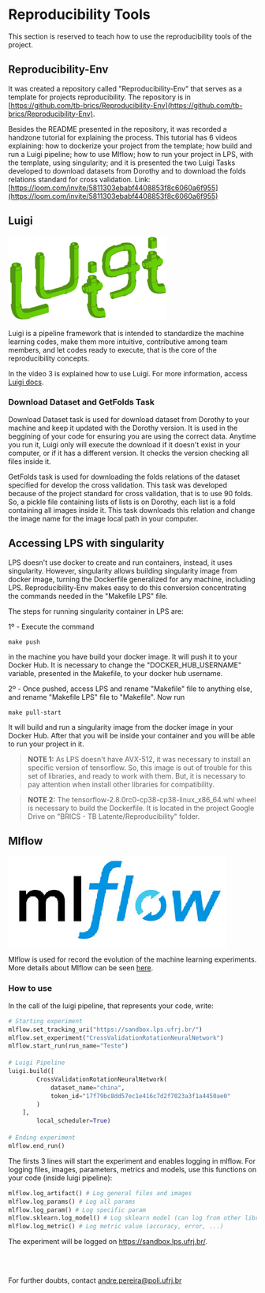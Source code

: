 # Reproducibility Tools 

This section is reserved to teach how to use the reproducibility tools of the project.

## Reproducibility-Env

It was created a repository called "Reproducibility-Env" that serves as a template for projects reproducibility. The repository is in [https://github.com/tb-brics/Reproducibility-Env](https://github.com/tb-brics/Reproducibility-Env).

Besides the README presented in the repository, it was recorded a handzone tutorial for explaining the process. This tutorial has 6 videos explaining: how to dockerize your project from the template; how build and run a Luigi pipeline; how to use Mlflow; how to run your project in LPS, with the template, using singularity; and it is presented the two Luigi Tasks developed to download datasets from Dorothy and to download the folds relations standard for cross validation. Link: [https://loom.com/invite/5811303ebabf4408853f8c6060a6f955](https://loom.com/invite/5811303ebabf4408853f8c6060a6f955) 

## Luigi

![Luigi Logo](./images/luigi_logo.png "Luigi")

Luigi is a pipeline framework that is intended to standardize the machine learning codes, make them more intuitive, contributive among team members, and let codes ready to execute, that is the core of the reproducibility concepts.

In the video 3 is explained how to use Luigi. For more information, access
[Luigi docs](https://luigi.readthedocs.io/en/stable/). 

### Download Dataset and GetFolds Task

Download Dataset task is used for download dataset from Dorothy to your machine and keep it updated with the Dorothy version. It is used in the beggining of your code for ensuring you are using the correct data. Anytime you run it, Luigi only will execute the download if it doesn't exist in your computer, or if it has a different version. It checks the version checking all files inside it.

GetFolds task is used for downloading the folds relations of the dataset specified for develop the cross validation. This task was developed because of the project standard for cross validation, that is to use 90 folds. So, a pickle file containing lists of lists is on Dorothy, each list is a fold containing all images inside it. This task downloads this relation and change the image name for the image local path in your computer.  

## Accessing LPS with singularity

LPS doesn't use docker to create and run containers, instead, it uses singularity. However, singularity allows building singularity image from docker image, turning the Dockerfile generalized for any machine, including LPS. Reproducibility-Env makes easy to do this conversion concentrating the commands needed in the "Makefile LPS" file. 

The steps for running singularity container in LPS are:

1º - Execute the command 
```
make push
``` 
in the machine you have build your docker image. It will push it to your Docker Hub. It is necessary to change the "DOCKER_HUB_USERNAME" variable, presented in the Makefile, to your docker hub username.

2º - Once pushed, access LPS and rename "Makefile" file to anything else, and rename "Makefile LPS" file to "Makefile". Now run 
```
make pull-start 
```
It will build and run a singularity image from the docker image in your Docker Hub.
After that you will be inside your container and you will be able to run your project in it.

>**NOTE 1:** As LPS doesn't have AVX-512, it was necessary to install an specific version of tensorflow. So, this image is out of trouble for this set of libraries, and ready to work with them. But, it is necessary to pay attention when install other libraries for compatibility.

>**NOTE 2:** The tensorflow-2.8.0rc0-cp38-cp38-linux_x86_64.whl wheel is necessary to build the Dockerfile. It is located in the project Google Drive on "BRICS - TB Latente/Reproducibility" folder.

## Mlflow

![Mlflow Logo](./images/mlflow_logo.png "Mlflow")

Mlflow is used for record the evolution of the machine learning experiments. More details about Mlflow can be seen [here](https://mlflow.org/).

### How to use

In the call of the luigi pipeline, that represents your code, write:

```python
# Starting experiment
mlflow.set_tracking_uri("https://sandbox.lps.ufrj.br/")                
mlflow.set_experiment("CrossValidationRotationNeuralNetwork")
mlflow.start_run(run_name="Teste")

# Luigi Pipeline
luigi.build([
        CrossValidationRotationNeuralNetwork(
            dataset_name="china",
            token_id="17f79bc8dd57ec1e416c7d2f7023a3f1a4450ae0"
        )
    ], 
        local_scheduler=True)

# Ending experiment
mlflow.end_run()
``` 
The firsts 3 lines will start the experiment and enables logging in mlflow. For logging files, images, parameters, metrics and models, use this functions on your code (inside luigi pipeline):

```python
mlflow.log_artifact() # Log general files and images
mlflow.log_params() # Log all params
mlflow.log_param() # Log specific param
mlflow.sklearn.log_model() # Log sklearn model (can log from other libraries too)
mlflow.log_metric() # Log metric value (accuracy, error, ...)
```
The experiment will be logged on https://sandbox.lps.ufrj.br/.

<br><br>

For further doubts, contact andre.pereira@poli.ufrj.br
